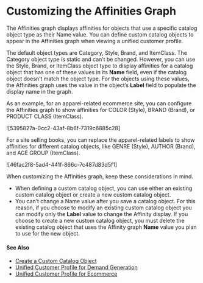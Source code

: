 

# Customizing the Affinities Graph

The Affinities graph displays affinities for objects that use a specific
catalog object type as their Name value. You can define custom catalog objects
to appear in the Affinities graph when viewing a unified customer profile.

The default object types are Category, Style, Brand, and ItemClass. The
Category object type is static and can’t be changed. However, you can use the
Style, Brand, or ItemClass object type to display affinities for a catalog
object that has one of these values in its **Name** field, even if the catalog
object doesn’t match the object type. For the objects using these values, the
Affinities graph uses the value in the object’s **Label** field to populate
the display name in the graph.

As an example, for an apparel-related ecommerce site, you can configure the
Affinities graph to show affinities for COLOR (Style), BRAND (Brand), or
PRODUCT CLASS (ItemClass).

![5395827a-0cc2-43af-8b6f-7319c6885c28]

For a site selling books, you can replace the apparel-related labels to show
affinities for different catalog objects, like GENRE (Style), AUTHOR (Brand),
and AGE GROUP (ItemClass).

![46fac2f8-5ad4-441f-866c-7c487d83d5f1]

When customizing the Affinities graph, keep these considerations in mind.

  * When defining a custom catalog object, you can use either an existing custom catalog object or create a new custom catalog object.
  * You can’t change a Name value after you save a catalog object. For this reason, if you choose to modify an existing custom catalog object you can modify only the **Label** value to change the Affinity display. If you choose to create a new custom catalog object, you must delete the existing catalog object that uses the Affinity graph **Name** value you plan to use for the new object.

#### See Also

  * [Create a Custom Catalog Object](https://help.salesforce.com/s/articleView?id=sf.mc_pers_catalog_object_custom.htm&language=en_US&type=5 "Personalization collects behavioral data in the context of the catalog that you create and uses catalog objects to assess and analyze customer engagement and affinities. You can add more detail to your catalog by using custom objects. The more detailed you make your catalog, the more granular your insights are regarding customer engagement and affinity.")
  * [Unified Customer Profile for Demand Generation](https://help.salesforce.com/s/articleView?id=sf.mc_pers_unified_customer_profile_for_demand_generation.htm&language=en_US&type=5 "The Unified Customer Profile provides an overview of the information that Personalization collects about a particular user. The information that is shown depends on the type of business you select \(demand generation\).")
  * [Unified Customer Profile for Ecommerce](https://help.salesforce.com/s/articleView?id=sf.mc_pers_unified_customer_profile_for_ecommerce.htm&language=en_US&type=5 "The Unified Customer Profile provides an overview of the information that Personalization collects about a particular user. The information that is shown depends on the type of business you select \(ecommerce\).")

